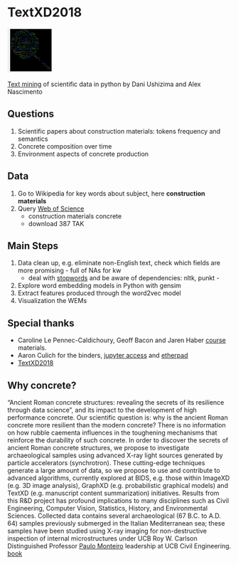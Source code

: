 TextXD2018
==========
<img src="https://github.com/dani-lbnl/textxd2018/blob/master/data/TextXD_Concrete.png" data-canonical-src="https://github.com/dani-lbnl/textxd2018/blob/master/data/TextXD_Concrete.png" width="100" height="100" />

[Text mining](code/TextXD-Hackaton.ipynb) of scientific data in python by Dani Ushizima and Alex Nascimento

Questions
---------

1.	Scientific papers about construction materials: tokens frequency and semantics
2.	Concrete composition over time
3.	Environment aspects of concrete production

Data
----

1.	Go to Wikipedia for key words about subject, here **construction materials**
2.	Query [Web of Science](http://www.webofknowledge.com/)
	-	construction materials concrete
	-	download 387 TAK

Main Steps
----------

1.	Data clean up, e.g. eliminate non-English text, check which fields are more promising - full of NAs for kw
	-	deal with [stopwords](https://pythonspot.com/nltk-stop-words/) and be aware of dependencies: nltk, punkt -
2.	Explore word embedding models in Python with gensim
3.	Extract features produced through the word2vec model
4.	Visualization the WEMs

Special thanks
----------
- Caroline Le Pennec-Caldichoury, Geoff Bacon and Jaren Haber [course](http://www.textxd.org/programs/textxd2018/) materials.
- Aaron Culich for the binders, [jupyter access](https://jupyter.textxd.org/) and [etherpad](https://public.etherpad-mozilla.org/p/TextXD2018)
- [TextXD2018](http://www.textxd.org/programs/textxd2018/) 

Why concrete?
-------------

“Ancient Roman concrete structures: revealing the secrets of its resilience through data science”, and its impact to the development of high performance concrete. Our scientific question is: why is the ancient Roman concrete more resilient than the modern concrete? There is no information on how rubble caementa influences in the toughening mechanisms that reinforce the durability of such concrete. In order to discover the secrets of ancient Roman concrete structures, we propose to investigate archaeological samples using advanced X-ray light sources generated by particle accelerators (synchrotron). These cutting-edge techniques generate a large amount of data, so we propose to use and contribute to advanced algorithms, currently explored at BIDS, e.g. those within ImageXD (e.g. 3D image analysis), GraphXD (e.g. probabilistic graphical models) and TextXD (e.g. manuscript content summarization) initiatives. Results from this R&D project has profound implications to many disciplines such as Civil Engineering, Computer Vision, Statistics, History, and Environmental Sciences. Collected data contains several archaeological (67 B.C. to A.D. 64) samples previously submerged in the Italian Mediterranean sea; these samples have been studied using X-ray imaging for non-destructive inspection of internal microstructures under UCB Roy W. Carlson Distinguished Professor [Paulo Monteiro](https://www.ce.berkeley.edu/people/faculty/monteiro) leadership at UCB Civil Engineering. [book](https://www.amazon.com/Concrete-Microstructure-Properties-Kumar-Mehta/dp/0071797874)
